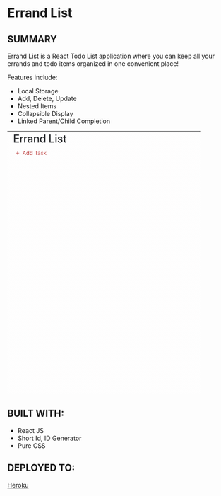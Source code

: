 # Errand List

## SUMMARY

Errand List is a React Todo List application where you can keep all your errands and todo items organized in one convenient place!

Features include:

* Local Storage
* Add, Delete, Update
* Nested Items
* Collapsible Display
* Linked Parent/Child Completion

![Todo Gif](./public/images/appGif.gif)

## BUILT WITH:

* React JS
* Short Id, ID Generator
* Pure CSS

## DEPLOYED TO:
[Heroku](https://react-todo-list-njc.herokuapp.com/)